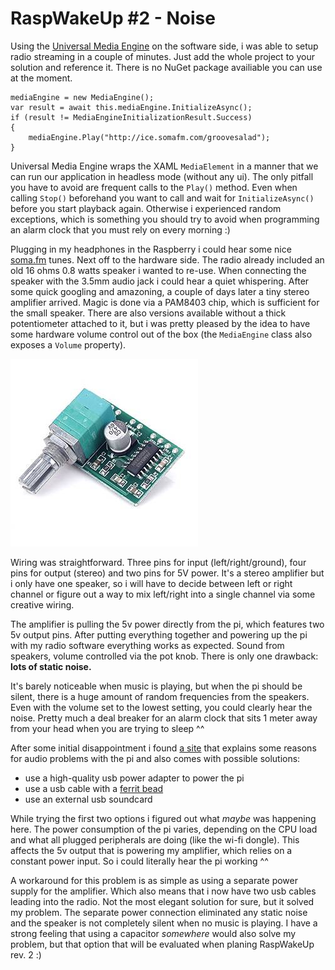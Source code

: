 # RaspWakeUp #2 - Noise

Using the [Universal Media Engine](https://github.com/ms-iot/UniversalMediaEngine) on the software side, i was able to setup radio streaming in a couple of minutes. Just add the whole project to your solution and reference it. There is no NuGet package availiable you can use at the moment.

```
mediaEngine = new MediaEngine();
var result = await this.mediaEngine.InitializeAsync();
if (result != MediaEngineInitializationResult.Success)
{
    mediaEngine.Play("http://ice.somafm.com/groovesalad");
}
```

Universal Media Engine wraps the XAML `MediaElement` in a manner that we can run our application in headless mode (without any ui). The only pitfall you have to avoid are frequent calls to the `Play()` method. Even when calling `Stop()` beforehand you want to call and wait for `InitializeAsync()` before you start playback again. Otherwise i experienced random exceptions, which is something you should try to avoid when programming an alarm clock that you must rely on every morning :)

Plugging in my headphones in the Raspberry i could hear some nice [soma.fm](http://somafm.com/player/#/now-playing/groovesalad) tunes. Next off to the hardware side. The radio already included an old 16 ohms 0.8 watts speaker i wanted to re-use. When connecting the speaker with the 3.5mm audio jack i could hear a quiet whispering. After some quick googling and amazoning, a couple of days later a tiny stereo amplifier arrived. Magic is done via a PAM8403 chip, which is sufficient for the small speaker. There are also versions available without a thick potentiometer attached to it, but i was pretty pleased by the idea to have some hardware volume control out of the box (the `MediaEngine` class also exposes a `Volume` property).

![PAM8403](0.jpg)

Wiring was straightforward. Three pins for input (left/right/ground), four pins for output (stereo) and two pins for 5V power. It's a stereo amplifier but i only have one speaker, so i will have to decide between left or right channel or figure out a way to mix left/right into a single channel via some creative wiring.

The amplifier is pulling the 5v power directly from the pi, which features two 5v output pins. After putting everything together and powering up the pi with my radio software everything works as expected. Sound from speakers, volume controlled via the pot knob. There is only one drawback: **lots of static noise.**

It's barely noticeable when music is playing, but when the pi should be silent, there is a huge amount of random frequencies from the speakers. Even with the volume set to the lowest setting, you could clearly hear the noise. Pretty much a deal breaker for an alarm clock that sits 1 meter away from your head when you are trying to sleep ^^

After some initial disappointment i found [a site](http://www.howtoeverything.net/linux/raspberry-pi/sound-distortions-and-raspberry-pi-reasons-and-solutions) that explains some reasons for audio problems with the pi and also comes with possible solutions:

* use a high-quality usb power adapter to power the pi
* use a usb cable with a [ferrit bead](https://en.wikipedia.org/wiki/Ferrite_bead)
* use an external usb soundcard

While trying the first two options i figured out what *maybe* was happening here. The power consumption of the pi varies, depending on the CPU load and what all plugged peripherals are doing (like the wi-fi dongle). This affects the 5v output that is powering my amplifier, which relies on a constant power input. So i could literally hear the pi working ^^

A workaround for this problem is as simple as using a separate power supply for the amplifier. Which also means that i now have two usb cables leading into the radio. Not the most elegant solution for sure, but it solved my problem. The separate power connection eliminated any static noise and the speaker is not completely silent when no music is playing. I have a strong feeling that using a capacitor *somewhere* would also solve my problem, but that option that will be evaluated when planing RaspWakeUp rev. 2 :)
